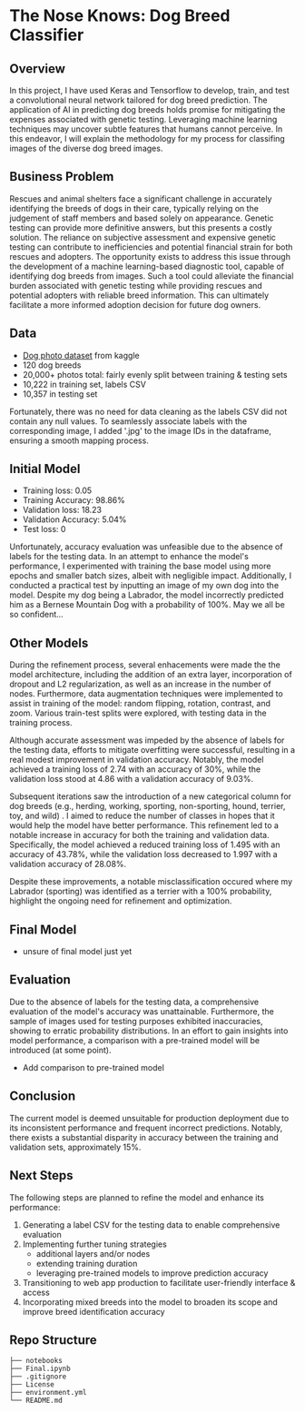 # The Nose Knows: Dog Breed Classifier
## Overview
In this project, I have used Keras and Tensorflow to develop, train, and test a convolutional neural network tailored for dog breed prediction. The application of AI in predicting dog breeds holds promise for mitigating the expenses associated with genetic testing. Leveraging machine learning techniques may uncover subtle features that humans cannot perceive. In this endeavor, I will explain the methodology for my process for classifing images of the diverse dog breed images.
## Business Problem
Rescues and animal shelters face a significant challenge in accurately identifying the breeds of dogs in their care, typically relying on the judgement of staff members and based solely on appearance. Genetic testing can provide more definitive answers, but this presents a costly solution. The reliance on subjective assessment and expensive genetic testing can contribute to inefficiencies and potential financial strain for both rescues and adopters. The opportunity exists to address this issue through the development of a machine learning-based diagnostic tool, capable of identifying dog breeds from images. Such a tool could alleviate the financial burden associated with genetic testing while providing rescues and potential adopters with reliable breed information. This can ultimately facilitate a more informed adoption decision for future dog owners.
## Data
- [Dog photo dataset](https://www.kaggle.com/competitions/dog-breed-identification/data) from kaggle
- 120 dog breeds
- 20,000+ photos total: fairly evenly split between training & testing sets
- 10,222 in training set, labels CSV
- 10,357 in testing set

Fortunately, there was no need for data cleaning as the labels CSV did not contain any null values. To seamlessly associate labels with the corresponding image, I added '.jpg' to the image IDs in the dataframe, ensuring a smooth mapping process. 
## Initial Model
- Training loss: 0.05
- Training Accuracy: 98.86%
- Validation loss: 18.23
- Validation Accuracy: 5.04%
- Test loss: 0

Unfortunately, accuracy evaluation was unfeasible due to the absence of labels for the testing data. In an attempt to enhance the model's performance, I experimented with training the base model using more epochs and smaller batch sizes, albeit with negligible impact. Additionally, I conducted a practical test by inputting an image of my own dog into the model. Despite my dog being a Labrador, the model incorrectly predicted him as a Bernese Mountain Dog with a probability of 100%. May we all be so confident...
## Other Models
During the refinement process, several enhacements were made the the model architecture, including the addition of an extra layer, incorporation of dropout and L2 regularization, as well as an increase in the number of nodes. Furthermore, data augmentation techniques were implemented to assist in training of the model: random flipping, rotation, contrast, and zoom. Various train-test splits were explored, with testing data in the training process.

Although accurate assessment was impeded by the absence of labels for the testing data, efforts to mitigate overfitting were successful, resulting in a real modest improvement in validation accuracy. Notably, the model achieved a training loss of 2.74 with an accuracy of 30%, while the validation loss stood at 4.86 with a validation accuracy of 9.03%.

Subsequent iterations saw the introduction of a new categorical column for dog breeds (e.g., herding, working, sporting, non-sporting, hound, terrier, toy, and wild) . I aimed to reduce the number of classes in hopes that it would help the model have better performance. This refinement led to a notable increase in accuracy for both the training and validation data. Specifically, the model achieved a reduced training loss of 1.495 with an accuracy of 43.78%, while the validation loss decreased to 1.997 with a validation accuracy of 28.08%.

Despite these improvements, a notable misclassification occured where my Labrador (sporting) was identified as a terrier with a 100% probability, highlight the ongoing need for refinement and optimization.
## Final Model
- unsure of final model just yet
## Evaluation
Due to the absence of labels for the testing data, a comprehensive evaluation of the model's accuracy was unattainable. Furthermore, the sample of images used for testing purposes exhibited inaccuracies, showing to erratic probability distributions. In an effort to gain insights into model performance, a comparison with a pre-trained model will be introduced (at some point).
- Add comparison to pre-trained model
## Conclusion
The current model is deemed unsuitable for production deployment due to its inconsistent performance and frequent incorrect predictions. Notably, there exists a substantial disparity in accuracy between the training and validation sets, approximately 15%.
## Next Steps
The following steps are planned to refine the model and enhance its performance:
1. Generating a label CSV for the testing data to enable comprehensive evaluation
2. Implementing further tuning strategies
   - additional layers and/or nodes
   - extending training duration
   - leveraging pre-trained models to improve prediction accuracy
3. Transitioning to web app production to facilitate user-friendly interface & access
4. Incorporating mixed breeds into the model to broaden its scope and improve breed identification accuracy

## Repo Structure

```
├── notebooks
├── Final.ipynb
├── .gitignore
├── License
├── environment.yml
└── README.md
```
